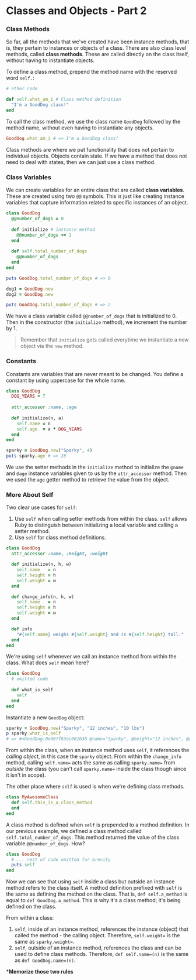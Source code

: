# Classes and Objects - Part 2

### Class Methods

So far, all the methods that we've created have been instance methods, that is, they pertain to instances or objects of a class. There are also class level methods, called **class methods**. These are called directly on the class itself, without having to instantiate objects. 

To define a class method, prepend the method name with the reserved word `self.`:

```ruby
# other code

def self.what_am_i # Class method definition
  "I'm a GoodDog class!"
end
```

To call the class method, we use the class name `GoodDog` followed by the method name, without even having to instantiate any objects. 

```ruby
GoodDog.what_am_i # => I'm a GoodDog class!
```

Class methods are where we put functionality that does not pertain to individual objects. Objects contain state. If we have a method that does not need to deal with states, then we can just use a class method. 

### Class Variables

We can create variables for an entire class that are called **class variables**. These are created using two `@@` symbols. This is just like creating instance variables that capture information related to specific instances of an object. 

```ruby
class GoodDog
  @@number_of_dogs = 0
  
  def initialize # instance method
    @@number_of_dogs += 1
  end
    
  def self.total_number_of_dogs
    @@number_of_dogs
  end
end

puts GoodDog.total_number_of_dogs # => 0

dog1 = GoodDog.new
dog2 = GoodDog.new

puts GoodDog.total_number_of_dogs # => 2
```

We have a class variable called `@@number_of_dogs` that is initialized to 0. Then in the constructor (the `initialize` method), we increment the number by 1. 

> Remember that `initialize` gets called everytime we instantiate a new object via the `new` method. 

### Constants

Constants are variables that are never meant to be changed. You define a constant by using uppercase for the whole name. 

```ruby
class GoodDog
  DOG_YEARS = 7
  
  attr_accessor :name, :age
    
  def initialize(n, a)
    self.name = n
    self.age  = a * DOG_YEARS
  end
end

sparky = GoodDog.new("Sparky", 4)
puts sparky.age # => 28
```

We use the setter methods in the `initialize` method to initialize the `@name` and `@age` instance variables given to us by the `attr_accessor` method. Then we used the `age` getter method to retrieve the value from the object.

### More About Self

Two clear use cases for `self`:

1. Use `self` when calling setter methods from within the class. `self` allows Ruby to distinguish between initializing a local variable and calling a setter method.
2. Use `self` for class method definitions.

```ruby
class GoodDog
  attr_accessor :name, :height, :weight

  def initialize(n, h, w)
    self.name   = n
    self.height = h
    self.weight = w
  end

  def change_info(n, h, w)
    self.name   = n
    self.height = h
    self.weight = w
  end

  def info
    "#{self.name} weighs #{self.weight} and is #{self.height} tall."
  end
end
```

We're using `self` whenever we call an instance method from within the class. What does `self` mean here?

```ruby
class GoodDog
  # omitted code
    
  def what_is_self
    self
  end
end
```

Instantiate a new `GoodDog` object:

```ruby
sparky = GoodDog.new("Sparky", "12 inches", "10 lbs")
p sparky.what_is_self
# => #<GoodDog:0x007f83ac062b38 @name="Sparky", @height="12 inches", @weight="10 lbs">
```

From within the class, when an instance method uses `self`, it references the *calling object*, in this case the `sparky` object. From within the `change_info` method, calling `self.name=` acts the same as calling `sparky.name=` from *outside* the class (you can't call `sparky.name=` inside the class though since it isn't in scope). 

The other place where `self` is used is when we're defining class methods. 

```ruby
class MyAwesomeClass
  def self.this_is_a_class_method
  end
end
```

A class method is defined when `self` is prepended to a method definition. In our previous example, we defined a class method called `self.total_number_of_dogs`. This method returned the value of the class variable `@@number_of_dogs`. How? 

```ruby
class GoodDog
  # ... rest of code omitted for brevity
  puts self
end
```

Now we can see that using `self` inside a class but outside an instance method refers to the class itself. A method definition prefixed with `self` is the same as defining the method on the class. That is, `def self.a_method` is equal to `def GoodDog.a_method`. This is why it's a class method; it's being defined on the class. 

From within a class:

1. `self`, inside of an instance method, references the instance (object) that called the method - the calling object. Therefore, `self.weight=` is the same as `sparky.weight=`. 
2. `self`, outside of an instance method, references the class and can be used to define class methods. Therefore, `def self.name=(n)` is the same as `def GoodDog.name=(n)`.

***Memorize those two rules**

